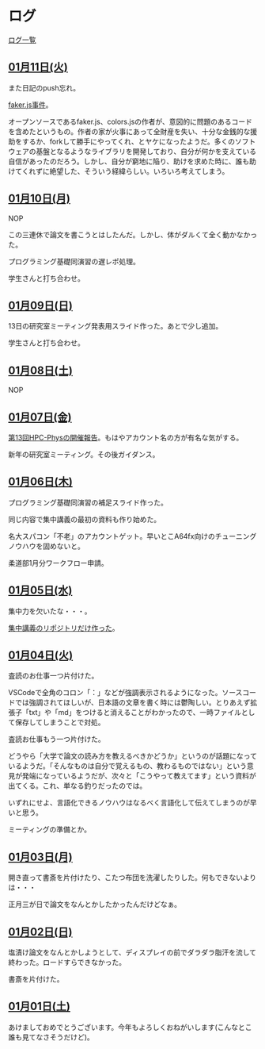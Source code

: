 # ログ

[ログ一覧](index.html)

## [01月11日(火)](#11) <a id="11"></a>

また日記のpush忘れ。

[faker.js事件](https://www.itmedia.co.jp/news/articles/2201/11/news160.html)。

オープンソースであるfaker.js、colors.jsの作者が、意図的に問題のあるコードを含めたというもの。作者の家が火事にあって全財産を失い、十分な金銭的な援助をするか、forkして勝手にやってくれ、とヤケになったようだ。多くのソフトウェアの基盤となるようなライブラリを開発しており、自分が何かを支えている自信があったのだろう。しかし、自分が窮地に陥り、助けを求めた時に、誰も助けてくれずに絶望した、そういう経緯らしい。いろいろ考えてしまう。

## [01月10日(月)](#10) <a id="10"></a>

NOP

この三連休で論文を書こうとはしたんだ。しかし、体がダルくて全く動かなかった。

プログラミング基礎同演習の遅レポ処理。

学生さんと打ち合わせ。

## [01月09日(日)](#09) <a id="09"></a>

13日の研究室ミーティング発表用スライド作った。あとで少し追加。

学生さんと打ち合わせ。

## [01月08日(土)](#08) <a id="08"></a>

NOP

## [01月07日(金)](#07) <a id="07"></a>

[第13回HPC-Physの開催報告](https://www.jicfus.jp/jp/rep_hpc-phys13/)。もはやアカウント名の方が有名な気がする。

新年の研究室ミーティング。その後ガイダンス。

## [01月06日(木)](#06) <a id="06"></a>

プログラミング基礎同演習の補足スライド作った。

同じ内容で集中講義の最初の資料も作り始めた。

名大スパコン「不老」のアカウントゲット。早いとこA64fx向けのチューニングノウハウを固めないと。

柔道部1月分ワークフロー申請。

## [01月05日(水)](#05) <a id="05"></a>

集中力を欠いたな・・・。

[集中講義のリポジトリだけ作った](https://github.com/kaityo256/yamagata2022)。

## [01月04日(火)](#04) <a id="04"></a>

査読のお仕事一つ片付けた。

VSCodeで全角のコロン「：」などが強調表示されるようになった。ソースコードでは強調されてほしいが、日本語の文章を書く時には鬱陶しい。とりあえず拡張子「txt」や「md」をつけると消えることがわかったので、一時ファイルとして保存してしまうことで対処。

査読お仕事もう一つ片付けた。

どうやら「大学で論文の読み方を教えるべきかどうか」というのが話題になっているようだ。「そんなものは自分で覚えるもの、教わるものではない」という意見が発端になっているようだが、次々と「こうやって教えてます」という資料が出てくる。これ、単なる釣りだったのでは。

いずれにせよ、言語化できるノウハウはなるべく言語化して伝えてしまうのが早いと思う。

ミーティングの準備とか。

## [01月03日(月)](#03) <a id="03"></a>

開き直って書斎を片付けたり、こたつ布団を洗濯したりした。何もできないよりは・・・

正月三が日で論文をなんとかしたかったんだけどなぁ。

## [01月02日(日)](#02) <a id="02"></a>

塩漬け論文をなんとかしようとして、ディスプレイの前でダラダラ脂汗を流して終わった。ロードすらできなかった。

書斎を片付けた。

## [01月01日(土)](#01) <a id="01"></a>

あけましておめでとうございます。今年もよろしくおねがいします(こんなとこ誰も見てなさそうだけど)。
